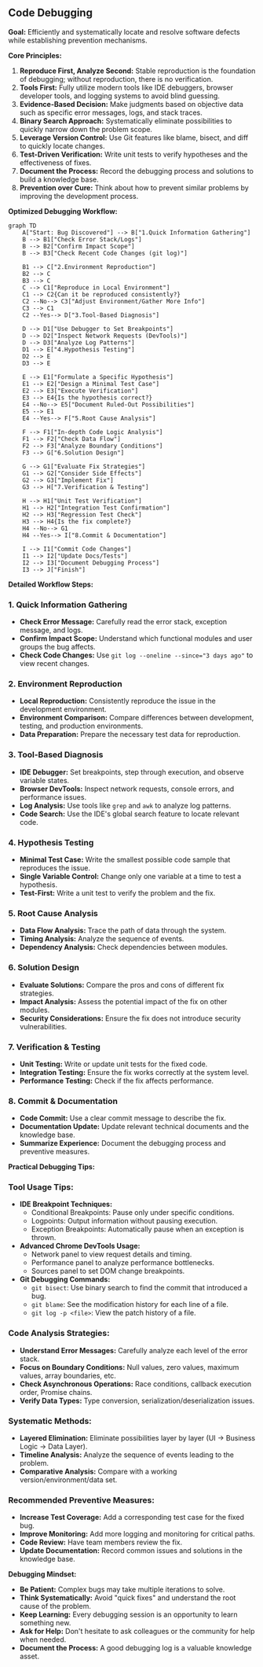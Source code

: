 ## Code Debugging

**Goal:** Efficiently and systematically locate and resolve software defects while establishing prevention mechanisms.

**Core Principles:**

1.  **Reproduce First, Analyze Second:** Stable reproduction is the foundation of debugging; without reproduction, there is no verification.
2.  **Tools First:** Fully utilize modern tools like IDE debuggers, browser developer tools, and logging systems to avoid blind guessing.
3.  **Evidence-Based Decision:** Make judgments based on objective data such as specific error messages, logs, and stack traces.
4.  **Binary Search Approach:** Systematically eliminate possibilities to quickly narrow down the problem scope.
5.  **Leverage Version Control:** Use Git features like blame, bisect, and diff to quickly locate changes.
6.  **Test-Driven Verification:** Write unit tests to verify hypotheses and the effectiveness of fixes.
7.  **Document the Process:** Record the debugging process and solutions to build a knowledge base.
8.  **Prevention over Cure:** Think about how to prevent similar problems by improving the development process.

**Optimized Debugging Workflow:**

```mermaid
graph TD
    A["Start: Bug Discovered"] --> B["1.Quick Information Gathering"]
    B --> B1["Check Error Stack/Logs"]
    B --> B2["Confirm Impact Scope"]
    B --> B3["Check Recent Code Changes (git log)"]
    
    B1 --> C["2.Environment Reproduction"]
    B2 --> C
    B3 --> C
    C --> C1["Reproduce in Local Environment"]
    C1 --> C2{Can it be reproduced consistently?}
    C2 --No--> C3["Adjust Environment/Gather More Info"]
    C3 --> C1
    C2 --Yes--> D["3.Tool-Based Diagnosis"]
    
    D --> D1["Use Debugger to Set Breakpoints"]
    D --> D2["Inspect Network Requests (DevTools)"]
    D --> D3["Analyze Log Patterns"]
    D1 --> E["4.Hypothesis Testing"]
    D2 --> E
    D3 --> E
    
    E --> E1["Formulate a Specific Hypothesis"]
    E1 --> E2["Design a Minimal Test Case"]
    E2 --> E3["Execute Verification"]
    E3 --> E4{Is the hypothesis correct?}
    E4 --No--> E5["Document Ruled-Out Possibilities"]
    E5 --> E1
    E4 --Yes--> F["5.Root Cause Analysis"]
    
    F --> F1["In-depth Code Logic Analysis"]
    F1 --> F2["Check Data Flow"]
    F2 --> F3["Analyze Boundary Conditions"]
    F3 --> G["6.Solution Design"]
    
    G --> G1["Evaluate Fix Strategies"]
    G1 --> G2["Consider Side Effects"]
    G2 --> G3["Implement Fix"]
    G3 --> H["7.Verification & Testing"]
    
    H --> H1["Unit Test Verification"]
    H1 --> H2["Integration Test Confirmation"]
    H2 --> H3["Regression Test Check"]
    H3 --> H4{Is the fix complete?}
    H4 --No--> G1
    H4 --Yes--> I["8.Commit & Documentation"]
    
    I --> I1["Commit Code Changes"]
    I1 --> I2["Update Docs/Tests"]
    I2 --> I3["Document Debugging Process"]
    I3 --> J["Finish"]
```

**Detailed Workflow Steps:**

### 1. Quick Information Gathering
- **Check Error Message:** Carefully read the error stack, exception message, and logs.
- **Confirm Impact Scope:** Understand which functional modules and user groups the bug affects.
- **Check Code Changes:** Use `git log --oneline --since="3 days ago"` to view recent changes.

### 2. Environment Reproduction
- **Local Reproduction:** Consistently reproduce the issue in the development environment.
- **Environment Comparison:** Compare differences between development, testing, and production environments.
- **Data Preparation:** Prepare the necessary test data for reproduction.

### 3. Tool-Based Diagnosis
- **IDE Debugger:** Set breakpoints, step through execution, and observe variable states.
- **Browser DevTools:** Inspect network requests, console errors, and performance issues.
- **Log Analysis:** Use tools like `grep` and `awk` to analyze log patterns.
- **Code Search:** Use the IDE's global search feature to locate relevant code.

### 4. Hypothesis Testing
- **Minimal Test Case:** Write the smallest possible code sample that reproduces the issue.
- **Single Variable Control:** Change only one variable at a time to test a hypothesis.
- **Test-First:** Write a unit test to verify the problem and the fix.

### 5. Root Cause Analysis
- **Data Flow Analysis:** Trace the path of data through the system.
- **Timing Analysis:** Analyze the sequence of events.
- **Dependency Analysis:** Check dependencies between modules.

### 6. Solution Design
- **Evaluate Solutions:** Compare the pros and cons of different fix strategies.
- **Impact Analysis:** Assess the potential impact of the fix on other modules.
- **Security Considerations:** Ensure the fix does not introduce security vulnerabilities.

### 7. Verification & Testing
- **Unit Testing:** Write or update unit tests for the fixed code.
- **Integration Testing:** Ensure the fix works correctly at the system level.
- **Performance Testing:** Check if the fix affects performance.

### 8. Commit & Documentation
- **Code Commit:** Use a clear commit message to describe the fix.
- **Documentation Update:** Update relevant technical documents and the knowledge base.
- **Summarize Experience:** Document the debugging process and preventive measures.

**Practical Debugging Tips:**

### Tool Usage Tips:
- **IDE Breakpoint Techniques:**
  - Conditional Breakpoints: Pause only under specific conditions.
  - Logpoints: Output information without pausing execution.
  - Exception Breakpoints: Automatically pause when an exception is thrown.
- **Advanced Chrome DevTools Usage:**
  - Network panel to view request details and timing.
  - Performance panel to analyze performance bottlenecks.
  - Sources panel to set DOM change breakpoints.
- **Git Debugging Commands:**
  - `git bisect`: Use binary search to find the commit that introduced a bug.
  - `git blame`: See the modification history for each line of a file.
  - `git log -p <file>`: View the patch history of a file.

### Code Analysis Strategies:
- **Understand Error Messages:** Carefully analyze each level of the error stack.
- **Focus on Boundary Conditions:** Null values, zero values, maximum values, array boundaries, etc.
- **Check Asynchronous Operations:** Race conditions, callback execution order, Promise chains.
- **Verify Data Types:** Type conversion, serialization/deserialization issues.

### Systematic Methods:
- **Layered Elimination:** Eliminate possibilities layer by layer (UI → Business Logic → Data Layer).
- **Timeline Analysis:** Analyze the sequence of events leading to the problem.
- **Comparative Analysis:** Compare with a working version/environment/data set.

### Recommended Preventive Measures:
- **Increase Test Coverage:** Add a corresponding test case for the fixed bug.
- **Improve Monitoring:** Add more logging and monitoring for critical paths.
- **Code Review:** Have team members review the fix.
- **Update Documentation:** Record common issues and solutions in the knowledge base.

**Debugging Mindset:**
- **Be Patient:** Complex bugs may take multiple iterations to solve.
- **Think Systematically:** Avoid "quick fixes" and understand the root cause of the problem.
- **Keep Learning:** Every debugging session is an opportunity to learn something new.
- **Ask for Help:** Don't hesitate to ask colleagues or the community for help when needed.
- **Document the Process:** A good debugging log is a valuable knowledge asset. 